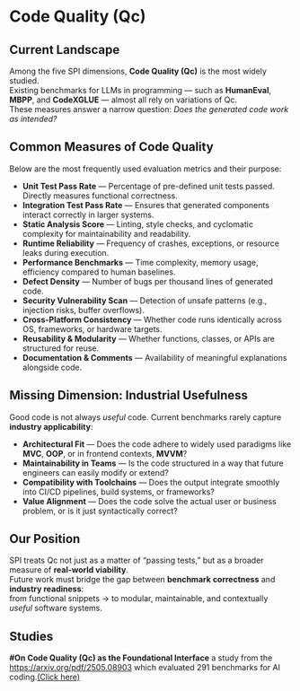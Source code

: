# Code Quality (Qc)

## Current Landscape

Among the five SPI dimensions, **Code Quality (Qc)** is the most widely studied.  
Existing benchmarks for LLMs in programming — such as **HumanEval**, **MBPP**, and **CodeXGLUE** — almost all rely on variations of Qc.  
These measures answer a narrow question: *Does the generated code work as intended?*  

## Common Measures of Code Quality

Below are the most frequently used evaluation metrics and their purpose:

- **Unit Test Pass Rate** — Percentage of pre-defined unit tests passed. Directly measures functional correctness.  
- **Integration Test Pass Rate** — Ensures that generated components interact correctly in larger systems.  
- **Static Analysis Score** — Linting, style checks, and cyclomatic complexity for maintainability and readability.  
- **Runtime Reliability** — Frequency of crashes, exceptions, or resource leaks during execution.  
- **Performance Benchmarks** — Time complexity, memory usage, efficiency compared to human baselines.  
- **Defect Density** — Number of bugs per thousand lines of generated code.  
- **Security Vulnerability Scan** — Detection of unsafe patterns (e.g., injection risks, buffer overflows).  
- **Cross-Platform Consistency** — Whether code runs identically across OS, frameworks, or hardware targets.  
- **Reusability & Modularity** — Whether functions, classes, or APIs are structured for reuse.  
- **Documentation & Comments** — Availability of meaningful explanations alongside code.  

## Missing Dimension: Industrial Usefulness

Good code is not always *useful* code. Current benchmarks rarely capture **industry applicability**:  

- **Architectural Fit** — Does the code adhere to widely used paradigms like **MVC**, **OOP**, or in frontend contexts, **MVVM**?  
- **Maintainability in Teams** — Is the code structured in a way that future engineers can easily modify or extend?  
- **Compatibility with Toolchains** — Does the output integrate smoothly into CI/CD pipelines, build systems, or frameworks?  
- **Value Alignment** — Does the code solve the actual user or business problem, or is it just syntactically correct?  

## Our Position

SPI treats Qc not just as a matter of “passing tests,” but as a broader measure of **real-world viability**.  
Future work must bridge the gap between **benchmark correctness** and **industry readiness**:  
from functional snippets → to modular, maintainable, and contextually *useful* software systems.  


## Studies
**#On Code Quality (Qc) as the Foundational Interface** a study from the https://arxiv.org/pdf/2505.08903 which evaluated 291 benchmarks for AI coding.[(Click here)](./studies/qc_foundational_interface.md)  
